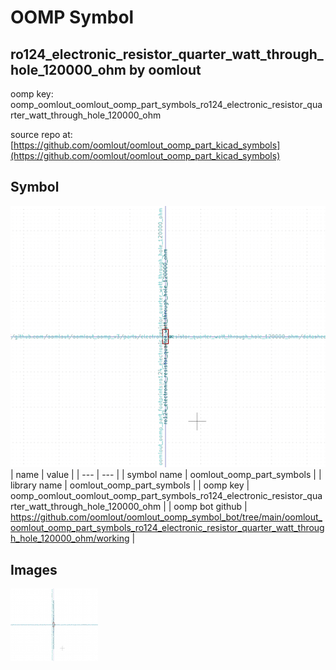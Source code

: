 # OOMP Symbol  
## ro124_electronic_resistor_quarter_watt_through_hole_120000_ohm  by oomlout  
  
oomp key: oomp_oomlout_oomlout_oomp_part_symbols_ro124_electronic_resistor_quarter_watt_through_hole_120000_ohm  
  
source repo at: [https://github.com/oomlout/oomlout_oomp_part_kicad_symbols](https://github.com/oomlout/oomlout_oomp_part_kicad_symbols)  
## Symbol  
  
[![working.png](working_600.png)](working.png)  
| name | value | 
| --- | --- | 
| symbol name | oomlout_oomp_part_symbols | 
| library name | oomlout_oomp_part_symbols | 
| oomp key | oomp_oomlout_oomlout_oomp_part_symbols_ro124_electronic_resistor_quarter_watt_through_hole_120000_ohm | 
| oomp bot github | https://github.com/oomlout/oomlout_oomp_symbol_bot/tree/main/oomlout_oomlout_oomp_part_symbols_ro124_electronic_resistor_quarter_watt_through_hole_120000_ohm/working | 
## Images  
  
[![working.png](working_140.png)](working.png)  
